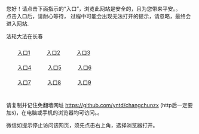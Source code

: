 您好！请点击下面指示的“入口”，浏览此网站是安全的，且为您带来平安。。 <br/>
点击入口后，请耐心等待， 过程中可能会出现无法打开的提示，请忽略，最终会进入网站. </br>

法轮大法在长春<br/>
<div style="padding:10px"><a style="margin:20px" target="_blank" href="https://d6wbufuvrnfid.cloudfront.net/2Qpsp?hqrqjph" id="ccLink1" rel="nofollow">入口1</a> <a target="_blank" style="margin:20px" href="https://d31ym7pdn8s3g3.cloudfront.net/2Qpsp?xqereus" id="ccLink2" rel="nofollow">入口2</a> <a style="margin:20px" target="_blank" href="https://dkdksxg0v6d0.cloudfront.net/2Qpsp?aigxnc" id="ccLink3" rel="nofollow">入口3</a></div>

<div style="padding:10px" ><a style="margin:20px" target="_blank" href="https://d6wbufuvrnfid.cloudfront.net/2Qpsp?hqrqjph" id="ccLink4" rel="nofollow">入口4</a> <a style="margin:20px" href="https://d31ym7pdn8s3g3.cloudfront.net/2Qpsp?xqereus" target="_blank" id="ccLink5" rel="nofollow">入口5</a> <a style="margin:20px" href="https://dkdksxg0v6d0.cloudfront.net/2Qpsp?aigxnc" target="_blank" id="ccLink6" rel="nofollow">入口6</a></div>

<div style="padding:10px"><a style="margin:20px" target="_blank" href="https://d6wbufuvrnfid.cloudfront.net/2Qpsp?hqrqjph" id="ccLink7" rel="nofollow">入口7</a> <a style="margin:20px" href="https://d31ym7pdn8s3g3.cloudfront.net/2Qpsp?xqereus" target="_blank" id="ccLink8" rel="nofollow">入口8</a> <a style="margin:20px" target="_blank" href="https://dkdksxg0v6d0.cloudfront.net/2Qpsp?aigxnc" id="ccLink9" rel="nofollow">入口9</a></div>

<br/>



请复制并记住免翻墙网址 https://github.com/yntd/changchunzx (http后一定要加s)，在电脑或手机的浏览器均可访问。。<br/>

微信如提示停止访问该网页，须先点击右上角，选择浏览器打开。
